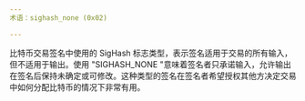 ```yaml
---
术语：sighash_none (0x02)

---
```

比特币交易签名中使用的 SigHash 标志类型，表示签名适用于交易的所有输入，但不适用于输出。使用 "SIGHASH_NONE "意味着签名者只承诺输入，允许输出在签名后保持未确定或可修改。这种类型的签名在签名者希望授权其他方决定交易中如何分配比特币的情况下非常有用。